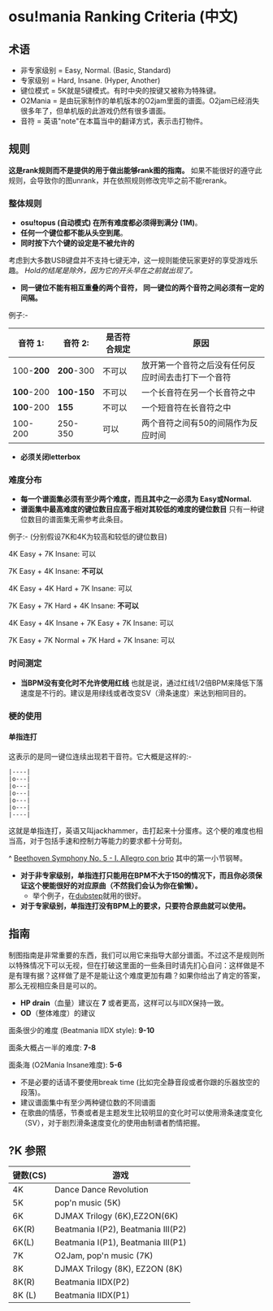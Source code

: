 osu!mania Ranking Criteria (中文)
==================================

术语
------

-   非专家级别 = Easy, Normal. (Basic, Standard)
-   专家级别 = Hard, Insane. (Hyper, Another)
-   键位模式 = 5K就是5键模式。有时中央的按键又被称为特殊键。
-   O2Mania = 是由玩家制作的单机版本的O2jam里面的谱面。O2jam已经消失很多年了，但单机版的此游戏仍然有很多谱面。
-   音符 = 英语"note"在本篇当中的翻译方式，表示击打物件。

规则
------

**这是rank规则而不是提供的用于做出能够rank图的指南。** 如果不能很好的遵守此规则，会导致你的图unrank，并在依照规则修改完毕之前不能rerank。

### 整体规则

-   **osu!topus (自动模式) 在所有难度都必须得到满分 (1M)**。
-   **任何一个键位都不能从头空到尾**。
-   **同时按下六个键的设定是不被允许的**

考虑到大多数USB键盘并不支持七键无冲，这一规则能使玩家更好的享受游戏乐趣。 *Hold的结尾是除外，因为它的开头早在之前就出现了。*

-   **同一键位不能有相互重叠的两个音符， 同一键位的两个音符之间必须有一定的间隔。**

例子:-

| 音符 1: | 音符 2: | 是否符合规定 | 原因                                               |
|----------------|----------------|--------------|----------------------------------------------------|
| 100-**200**    | **200**-300    | 不可以       | 放开第一个音符之后没有任何反应时间去击打下一个音符 |
| **100**-200    | **100-150**    | 不可以       | 一个长音符在另一个长音符之中                       |
| **100**-200    | **155**        | 不可以       | 一个短音符在长音符之中                             |
| 100-200        | 250-350        | 可以         | 两个音符之间有50的间隔作为反应时间                 |

-   **必须关闭letterbox**

### 难度分布

-   **每一个谱面集必须有至少两个难度，而且其中之一必须为 Easy或Normal.**
-   **谱面集中最高难度的键位数目应高于相对其较低的难度的键位数目** 只有一种键位数目的谱面集无需参考此条目。

例子:- (分别假设7K和4K为较高和较低的键位数目)

4K Easy + 7K Insane: 可以

7K Easy + 4K Insane: **不可以**

4K Easy + 4K Hard + 7K Insane: 可以

7K Easy + 7K Hard + 4K Insane: **不可以**

4K Easy + 4K Insane + 7K Easy + 7K Insane: 可以

7K Easy + 7K Normal + 7K Hard + 7K Insane: 可以

### 时间测定

-   **当BPM没有变化时不允许使用红线** 也就是说，通过红线1/2倍BPM来降低下落速度是不行的。建议是用绿线或者改变SV（滑条速度）来达到相同目的。

### 梗的使用

#### 单指连打

这表示的是同一键位连续出现若干音符。它大概是这样的:-

    |----|
    |o---|
    |o---|
    |o---|
    |o---|
    |o---|
    |----|

这就是单指连打，英语又叫jackhammer，击打起来十分蛋疼。这个梗的难度也相当高，对于包括手速和控制力等能力的要求都十分苛刻。

^ [Beethoven Symphony No. 5 - I. Allegro con brio](https://en.wikipedia.org/wiki/Symphony_No._5_%28Beethoven%29) 其中的第一小节钢琴。

-   **对于非专家级别，单指连打只能用在BPM不大于150的情况下，而且你必须保证这个梗能很好的对应原曲（不然我们会认为你在偷懒）。**
    -   举个例子，在[dubstep](https://en.wikipedia.org/wiki/Dubstep)就用的很好。
-   **对于专家级别，单指连打没有BPM上的要求，只要符合原曲就可以使用。**

指南
------

制图指南是非常重要的东西，我们可以用它来指导大部分谱面。不过这不是规则所以特殊情况下可以无视，但在打破这里面的一些条目时请先扪心自问：这样做是不是有理有据？这样做了是不是能让这个难度更加有趣？如果你给出了肯定的答案，那么无视相应条目是可以的。

-   **HP drain**（血量）建议在 **7** 或者更高，这样可以与IIDX保持一致。
-   **OD**（整体难度）的建议

面条很少的难度 (Beatmania IIDX style): **9-10**

面条大概占一半的难度: **7-8**

面条海 (O2Mania Insane难度): **5-6**

-   不是必要的话请不要使用break time (比如完全静音段或者你跟的乐器放空的段落)。
-   建议谱面集中有至少两种键位数的不同谱面
-   在歌曲的情感，节奏或者是主题发生比较明显的变化时可以使用滑条速度变化（SV），对于剧烈滑条速度变化的使用由制谱者酌情把握。

?K 参照
----------

| 键数(CS) | 游戏                               |
|----------|------------------------------------|
| 4K       | Dance Dance Revolution             |
| 5K       | pop'n music (5K)                   |
| 6K       | DJMAX Trilogy (6K),EZ2ON(6K)       |
| 6K(R)    | Beatmania I(P2), Beatmania III(P2) |
| 6K(L)    | Beatmania I(P1), Beatmania III(P1) |
| 7K       | O2Jam, pop'n music (7K)            |
| 8K       | DJMAX Trilogy (8K), EZ2ON (8K)     |
| 8K(R)    | Beatmania IIDX(P2)                 |
| 8K (L)   | Beatmania IIDX(P1)                 |

